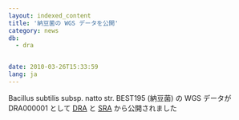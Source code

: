 ```yaml
---
layout: indexed_content
title: '納豆菌の WGS データを公開'
category: news
db:
  - dra


date: 2010-03-26T15:33:59
lang: ja
---
```


Bacillus subtilis subsp. natto str. BEST195 (納豆菌) の WGS データが DRA000001 として <a href="ftp://ftp.ddbj.nig.ac.jp/ddbj_database/dra/DRA000/DRA000001/">DRA</a> と <a href="http://www.ncbi.nlm.nih.gov/Traces/sra/sra.cgi?study=DRP000001">SRA</a> から公開されました
